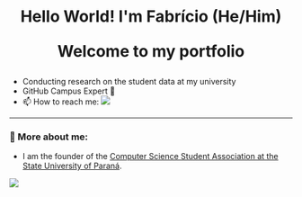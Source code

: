 <h1 align="center"> 
Hello World! I'm Fabrício (He/Him)
    
Welcome to my portfolio</h1>
- Conducting research on the student data at my university
- GitHub Campus Expert 🚩
- 📫 How to reach me:
<a href="https://linkedin.com/in/fabriciopereiradiniz"><img src="https://img.shields.io/badge/linkedin-%230077B5.svg?style=for-the-badge&logo=linkedin&logoColor=white"></a>
---
  
### 👤 More about me:
- I am the founder of the [Computer Science Student Association at the State University of Paraná](https://www.instagram.com/caccompunespar/).

![](https://leetcard.jacoblin.cool/fabriciopereiradiniz?ext=heatmap)
